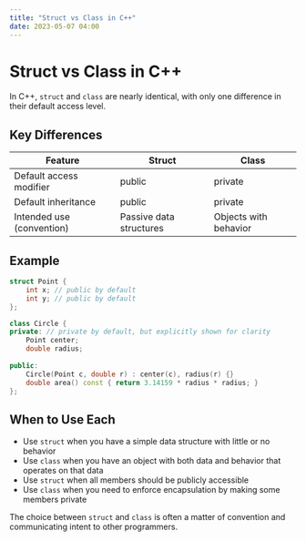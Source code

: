 ```yaml
---
title: "Struct vs Class in C++"
date: 2023-05-07 04:00
---
```


# Struct vs Class in C++

In C++, `struct` and `class` are nearly identical, with only one difference in their default access level.

## Key Differences

| Feature | Struct | Class |
|---------|--------|-------|
| Default access modifier | public | private |
| Default inheritance | public | private |
| Intended use (convention) | Passive data structures | Objects with behavior |

## Example

```cpp
struct Point {
    int x; // public by default
    int y; // public by default
};

class Circle {
private: // private by default, but explicitly shown for clarity
    Point center;
    double radius;
    
public:
    Circle(Point c, double r) : center(c), radius(r) {}
    double area() const { return 3.14159 * radius * radius; }
};
```

## When to Use Each

- Use `struct` when you have a simple data structure with little or no behavior
- Use `class` when you have an object with both data and behavior that operates on that data
- Use `struct` when all members should be publicly accessible
- Use `class` when you need to enforce encapsulation by making some members private

The choice between `struct` and `class` is often a matter of convention and communicating intent to other programmers. 